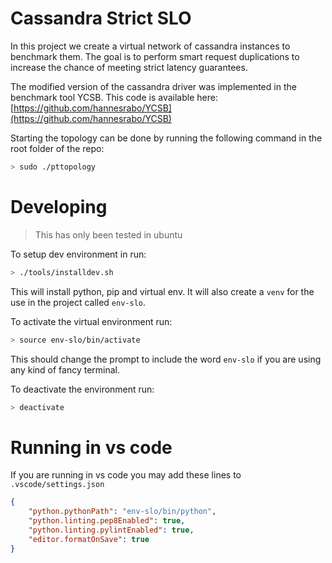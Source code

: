 # Cassandra Strict SLO 

In this project we create a virtual network of cassandra instances to benchmark them. The goal is to perform smart request duplications to increase the chance of meeting strict latency guarantees.

The modified version of the cassandra driver was implemented in the benchmark tool YCSB. This code is available here: [https://github.com/hannesrabo/YCSB](https://github.com/hannesrabo/YCSB)

Starting the topology can be done by running the following command in the root folder of the repo:

```sh
> sudo ./pttopology
```

# Developing
> This has only been tested in ubuntu

To setup dev environment in run:

```sh
> ./tools/installdev.sh
```

This will install python, pip and virtual env. It will also create a `venv` for the use in the project called `env-slo`.

To activate the virtual environment run:

```sh
> source env-slo/bin/activate
```

This should change the prompt to include the word `env-slo` if you are using any kind of fancy terminal.

To deactivate the environment run:

```sh
> deactivate
```

# Running in vs code
If you are running in vs code you may add these lines to `.vscode/settings.json`

```json
{
    "python.pythonPath": "env-slo/bin/python",
    "python.linting.pep8Enabled": true,
    "python.linting.pylintEnabled": true,
    "editor.formatOnSave": true
}
```
